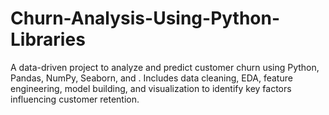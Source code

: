 # Churn-Analysis-Using-Python-Libraries
A data-driven project to analyze and predict customer churn using Python, Pandas, NumPy, Seaborn, and . Includes data cleaning, EDA, feature engineering, model building, and visualization to identify key factors influencing customer retention.
